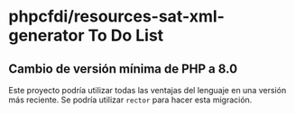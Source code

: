 # phpcfdi/resources-sat-xml-generator To Do List

## Cambio de versión mínima de PHP a 8.0

Este proyecto podría utilizar todas las ventajas del lenguaje en una versión más reciente.
Se podría utilizar `rector` para hacer esta migración.

